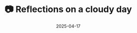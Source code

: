 ---
title: '📷 Reflections on a cloudy day'
date: '2025-04-17'
image: 'https://cdn.diblasio.social/static/photos/2025/20250417_131057.jpg'
thumbnail: 'https://cdn.diblasio.social/static/photos/2025/thumbnails/20250417_131057.jpg'
alt_text: "A serene landscape with a canal, trees, and a bridge in Huizen, Netherlands."
tags:
  - "#Photography"
  - "#Netherlands"
  - "#Huizen"
  - "#Nature"
  - "#NaturePhotography"
  - "#Reflection"
  - "#Landscape"
  - "#ShotOniPhone"
  - "#Halide"
  - "#ProcessZero"
description: ''
created_date: '2025-04-17'
location: "10, Anker, Stad en Lande, Huizerhoogt, Huizen, Noord-Holland, Nederland, 1276 GZ, Nederland"
exif_data: "Apple iPhone 15 Pro 6.765mm f/1.78 (1/460 | f/1.8 | ISO 80)"
draft: false
---
